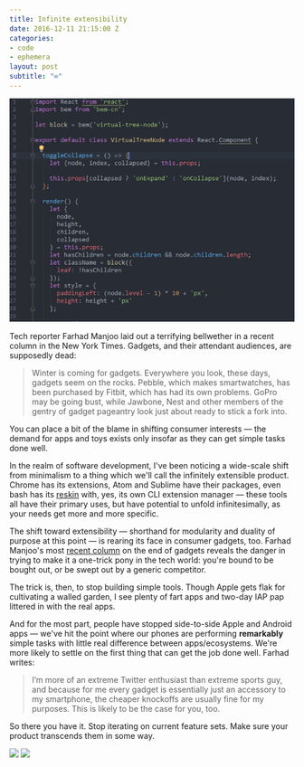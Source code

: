 ```yaml
---
title: Infinite extensibility
date: 2016-12-11 21:15:00 Z
categories:
- code
- ephemera
layout: post
subtitle: "∞"
---
```


![](https://raw.githubusercontent.com/nikita-graf/webstorm-atom-one-dark-theme/master/screenshot.png)

Tech reporter Farhad Manjoo laid out a terrifying bellwether in a recent column in the New York Times. Gadgets, and their attendant audiences, are supposedly dead:

> Winter is coming for gadgets. Everywhere you look, these days, gadgets seem on the rocks. Pebble, which makes smartwatches, has been purchased by Fitbit, which has had its own problems. GoPro may be going bust, while Jawbone, Nest and other members of the gentry of gadget pageantry look just about ready to stick a fork into.

You can place a bit of the blame in shifting consumer interests — the demand for apps and toys exists only insofar as they can get simple tasks done well.

In the realm of software development, I've been noticing a wide-scale shift from minimalism to a thing which we'll call the infinitely extensible product. Chrome has its extensions, Atom and Sublime have their packages, even bash has its [reskin](https://hyper.is) with, yes, its own CLI extension manager — these tools all have their primary uses, but have potential to unfold infinitesimally, as your needs get more and more specific.

The shift toward extensibility — shorthand for modularity and duality of purpose at this point — is rearing its face in consumer gadgets, too. Farhad Manjoo's most [recent column](http://www.nytimes.com/2016/12/07/technology/personaltech/the-gadget-apocalypse-is-upon-us.html) on the end of gadgets reveals the danger in trying to make it a one-trick pony in the tech world: you're bound to be bought out, or be swept out by a generic competitor.

The trick is, then, to stop building simple tools. Though Apple gets flak for cultivating a walled garden, I see plenty of fart apps and two-day IAP pap littered in with the real apps.

And for the most part, people have stopped side-to-side Apple and Android apps — we've hit the point where our phones are performing **remarkably** simple tasks with little real difference between apps/ecosystems. We're more likely to settle on the first thing that can get the job done well. Farhad writes:

> I’m more of an extreme Twitter enthusiast than extreme sports guy, and because for me every gadget is essentially just an accessory to my smartphone, the cheaper knockoffs are usually fine for my purposes. This is likely to be the case for you, too.

So there you have it. Stop iterating on current feature sets. Make sure your product transcends them in some way. 

![](http://i.imgur.com/bdN3uEi.gif)
![](http://i.imgur.com/XTvCNvd.gif)
